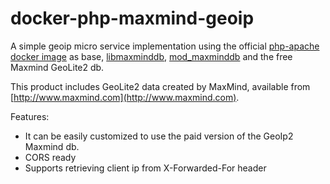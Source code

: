# docker-php-maxmind-geoip
A simple geoip micro service implementation using the official [php-apache docker image](https://hub.docker.com/_/php/) as base, [libmaxminddb](https://github.com/maxmind/libmaxminddb), [mod_maxminddb](https://github.com/maxmind/mod_maxminddb) and the free Maxmind GeoLite2 db.

This product includes GeoLite2 data created by MaxMind, available from [http://www.maxmind.com](http://www.maxmind.com).

Features:
* It can be easily customized to use the paid version of the GeoIp2 Maxmind db.
* CORS ready
* Supports retrieving client ip from X-Forwarded-For header
